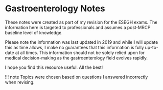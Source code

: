 # Gastroenterology Notes

These notes were created as part of my revision for the ESEGH exams. The information here is targeted to professionals and assumes a post-MRCP baseline level of knowledge.

Please note the information was last updated in 2019 and while I will update this as time allows, I make no guarantees that this information is fully up-to-date at all times. This information should not be solely relied upon for medical decision-making as the gastroenterology field evolves rapidly.

I hope you find this resource useful. All the best!

!!! note
    Topics were chosen based on questions I answered incorrectly when revising.
